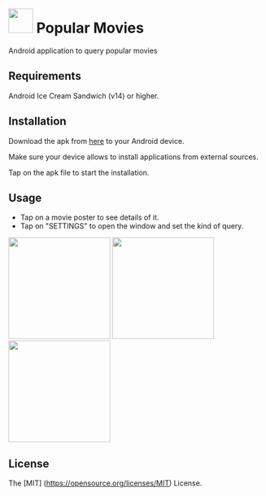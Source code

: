 # <img src=http://i1041.photobucket.com/albums/b414/sosegon/ic_launcher_6.png width=48></img> Popular Movies

Android application to query popular movies

## Requirements

Android Ice Cream Sandwich (v14) or higher.

## Installation

Download the apk from [here](https://github.com/sosegon/popular-movies/raw/master/app/build/outputs/apk/app-debug-unaligned.apk) to your Android device.

Make sure your device allows to install applications from external sources.

Tap on the apk file to start the installation.

## Usage
- Tap on a movie poster to see details of it.
- Tap on "SETTINGS" to open the window and set the kind of query.

<img src=http://i1041.photobucket.com/albums/b414/sosegon/popular_movies.png width="200"></img>
<img src=http://i1041.photobucket.com/albums/b414/sosegon/popular_movies_details.jpg width="200"></img>
<img src=http://i1041.photobucket.com/albums/b414/sosegon/popular_movies_settings.png width="200"></img>

## License
The [MIT] (https://opensource.org/licenses/MIT) License.